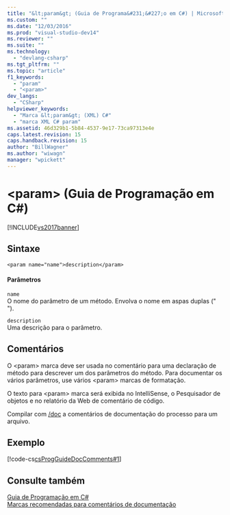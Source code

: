 ```yaml
---
title: "&lt;param&gt; (Guia de Programa&#231;&#227;o em C#) | Microsoft Docs"
ms.custom: ""
ms.date: "12/03/2016"
ms.prod: "visual-studio-dev14"
ms.reviewer: ""
ms.suite: ""
ms.technology: 
  - "devlang-csharp"
ms.tgt_pltfrm: ""
ms.topic: "article"
f1_keywords: 
  - "param"
  - "<param>"
dev_langs: 
  - "CSharp"
helpviewer_keywords: 
  - "Marca &lt;param&gt; (XML) C#"
  - "marca XML C# param"
ms.assetid: 46d329b1-5b84-4537-9e17-73ca97313e4e
caps.latest.revision: 15
caps.handback.revision: 15
author: "BillWagner"
ms.author: "wiwagn"
manager: "wpickett"
---
```

# &lt;param&gt; (Guia de Programa&#231;&#227;o em C#)
[!INCLUDE[vs2017banner](../../../csharp/includes/vs2017banner.md)]

## Sintaxe  
  
```  
<param name="name">description</param>  
```  
  
#### Parâmetros  
 `name`  
 O nome do parâmetro de um método.  Envolva o nome em aspas duplas \(" "\).  
  
 `description`  
 Uma descrição para o parâmetro.  
  
## Comentários  
 O \<param\> marca deve ser usada no comentário para uma declaração de método para descrever um dos parâmetros do método.  Para documentar os vários parâmetros, use vários \<param\> marcas de formatação.  
  
 O texto para \<param\> marca será exibida no IntelliSense, o Pesquisador de objetos e no relatório da Web de comentário de código.  
  
 Compilar com  [\/doc](../../../csharp/language-reference/compiler-options/doc-compiler-option.md) a comentários de documentação do processo para um arquivo.  
  
## Exemplo  
 [!code-cs[csProgGuideDocComments#1](../../../csharp/programming-guide/xmldoc/codesnippet/CSharp/param_1.cs)]  
  
## Consulte também  
 [Guia de Programação em C\#](../../../csharp/programming-guide/index.md)   
 [Marcas recomendadas para comentários de documentação](../../../csharp/programming-guide/xmldoc/recommended-tags-for-documentation-comments.md)